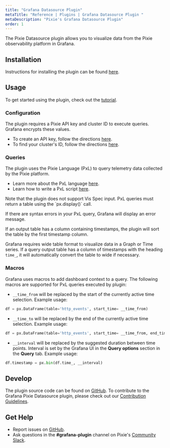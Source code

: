 ```yaml
---
title: "Grafana Datasource Plugin"
metaTitle: "Reference | Plugins | Grafana Datasource Plugin "
metaDescription: "Pixie's Grafana Datasource Plugin"
order: 1
---
```


The Pixie Datasource plugin allows you to visualize data from the Pixie observability platform in Grafana.

## Installation

Instructions for installing the plugin can be found [here](https://github.com/pixie-io/grafana-plugin/blob/main/README.md).

## Usage

To get started using the plugin, check out the [tutorial](/tutorials/integrations/grafana).

### Configuration

The plugin requires a Pixie API key and cluster ID to execute queries. Grafana encrypts these values.

- To create an API key, follow the directions [here](/reference/admin/api-keys/#create-an-api-key).
- To find your cluster's ID, follow the directions [here](/reference/admin/cluster-id/#find-the-cluster-id).

### Queries

The plugin uses the Pixie Language (PxL) to query telemetry data collected by the Pixie platform.

- Learn more about the PxL language [here](/reference/pxl/).
- Learn how to write a PxL script [here](/tutorials/pxl-scripts/write-pxl-scripts).

<Alert variant="outlined" severity="warning">
  Note that the plugin does not support Vis Spec input. PxL queries must return a table using the `px.display()` call.
</Alert>

If there are syntax errors in your PxL query, Grafana will display an error message.

If an output table has a column containing timestamps, the plugin will sort the table by the first timestamp column.

Grafana requires wide table format to visualize data in a Graph or Time series. If a query output table has a column of timestamps with the heading `time_`, it will automatically convert the table to wide if necessary.

### Macros

Grafana uses macros to add dashboard context to a query. The following macros are supported for PxL queries executed by plugin:

- `__time_from` will be replaced by the start of the currently active time selection. Example usage:

```python
df = px.DataFrame(table='http_events', start_time= __time_from)
```

- `__time_to` will be replaced by the end of the currently active time selection. Example usage:

```python
df = px.DataFrame(table='http_events', start_time= __time_from, end_time=__time_to)
```

- `__interval` will be replaced by the suggested duration between time points. Interval is set by the Grafana UI in the **Query options** section in the **Query** tab. Example usage:

```python
df.timestamp = px.bin(df.time_, __interval)
```

## Develop

The plugin source code can be found on [GitHub](https://github.com/pixie-io/grafana-plugin/). To contribute to the Grafana Pixie Datasource plugin, please check out our [Contribution Guidelines](https://github.com/pixie-io/grafana-plugin/blob/main/CONTRIBUTING.md).

## Get Help

- Report issues on [GitHub](https://github.com/pixie-io/grafana-plugin/issues).
- Ask questions in the **#grafana-plugin** channel on Pixie's [Community Slack](http://slackin.px.dev/).
